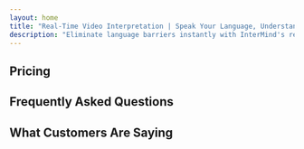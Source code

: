 ```yaml
---
layout: home
title: "Real-Time Video Interpretation | Speak Your Language, Understand All"
description: "Eliminate language barriers instantly with InterMind's real-time video interpretation. Join meetings in your native language while everyone understands perfectly. Why learn a new language when technology can bridge the gap?"
---
```


<!-- text="Focus on growth — let InterMind handle the languages." -->
<!-- text="Classrooms take years; InterMind delivers real-time understanding today, in every language."> -->
<!-- text="Understand instantly — without learning foreign languages" -->
<!-- title="Live **Interpretation** Video Meetings" -->

<HeroSection
title="**Multilingual** Video Meetings with **Voice** Interpretation"
text="For companies where **language barriers** mean lost deals, delays, and costly mistakes.">

<AuthButton text="Sign up for free" buttonClass="brand"/>
<!-- <ContactFormModalNav buttonText="Request a Demo"/>
<NavButton to="#pricing" buttonClass="alt" buttonLabel="Pricing" /> -->
</HeroSection>

<span id="1"></span>
<FeatureBlock :card="{
  title: 'Speak Instantly in Over 100 Languages',
  details: 'InterMind enables every participant to speak their native language — naturally, in [real time](/guide/how-it-works), and without subtitles or lag.',
    items: [
      '✧ Speak freely — be understood instantly.',
      '✧ AI-powered interpretation captures tone, intent, and industry-specific terminology.',
      '⚡︎ Two-way, continuous, **voice-to-voice interpretation** with zero manual setup.',
    ],
  link: './guide/what-is-intermind',
  src: {
    light: '/1.png',
    dark: '/1.png',
  },
  inversion: false
}" />

<span id="2"></span>
<FeatureBlock :card="{
    title: 'Built for Serious Meetings — Not Just Talking',
    details: 'InterMind is a professional-grade video meeting platform, not a lightweight add-on or plugin.',
    items: [
      '✧ 1080p resolution, smart noise suppression, and focused voice pickup.',
      '✧ Scheduling, moderation, demos, recording, and full calendar integration — all built in, ready to go. Meetings can run up to 24 hours.',
      '⚡︎ Live transcripts, participant chat, and an AI assistant that keeps meetings productive.'
    ],
    link: '/guide/how-it-works',
    src: {
      light: '/3l.png',
      dark: '/3d.png',
    },
    inversion: true
  }" />

<span id="3"></span>
<FeatureBlock :card="{
  title: 'The **Mind Within** Your Meetings',
  details: 'InterMind turns every multilingual call into clear, searchable knowledge.',
  items: [
    '⚡︎ Instantly search any content across past and current meetings. Ask questions naturally, get precise answers without reviewing recordings.',
    '✧ Never miss action items from any meeting. Our AI extracts tasks, owners and deadlines automatically from conversations.',
    '✧ AI meeting summaries deliver key points instantly in any language, keeping everyone aligned without manual note-taking.',
  ],
  link: '/guide/how-it-works#🧩-deep-memory-deep-understanding',
  src: {
    light: '/2l.png',
    dark: '/2d.png',
  },
  inversion: false
}" />

<span id="4"></span>
<FeatureBlock
  :card="{
    title: 'Secure & Confidential by Design',
    details:
      'InterMind is built for conversations where trust matters. While we rely on best-in-class third-party infrastructure, [confidentiality is always in your hands](/guide/privacy-architecture).',
    items: [
      '⚡︎ Region-based privacy — choose where your data is processed. We route all interpretation, storage, and analytics through infrastructure aligned with your compliance zone (e.g. EU, US, Asia).',
      '✧ Private by default — InterMind itself **never** stores or uses your content for training, profiling, or third-party access.',
      '✧ Compliant by architecture — GDPR, CCPA, and UAE PDPL-ready, with full support for export and deletion rights.'
    ],
    link: '/guide/privacy-architecture',
    src: {
      light: '/4.png',
      dark: '/4.png',
    },
    inversion: true
  }"
/>

## Pricing

<PricingPlans :plans="[
  {
    title: '**Basic** &nbsp 1 user',
    price: '**Free**',
    details: '25 free meetings',
    items: [
      '100 participant video meetings + 30 GB pooled storage per user [💬](#2)',
      'Voice-to-voice interpretation [💬](#1)',
      'AI assistant [💬](#3)',
    ],
  },
  {
    title: '**Pro** &nbsp 1-99 users',
    price: '**$13** /month/user, billed annually',
    details: 'or $15.99 billed monthly',
    items: [
      '150 participant video meetings + 2 TB pooled storage per user [💬](#2)',
      'Voice-to-voice interpretation [💬](#1)',
      'AI assistant [💬](#3)',
    ],
  },
  {
    title: '**Business** &nbsp 1-250 users',
    price: '**$18** /month/user, billed annually',
    details: 'or $21.99 billed monthly',
    items: [
      '500 participant video meetings + 5 TB pooled storage per user [💬](#2)',
      'Voice-to-voice interpretation [💬](#1)',
      'AI assistant [💬](#3)',
      'Region-based privacy [💬](#4)',
    ],
  }
]">
<AuthButton text="Sign up for free" buttonClass="alt"/>
<AuthButton text="Buy now" buttonClass="brand"/>
<ContactFormModalNav buttonText="Contact sales" buttonClass="alt"/>
</PricingPlans>

## Frequently Asked Questions

<AccordionGroup :items="[
  {
    q: 'What is a Licensed user and what is a Participant?',
    a: 'A licensed user has either a free or paid meeting license and can schedule meetings with participants based on the capacity their plan allows. A Participant is an invitee in a meeting scheduled by someone with a meeting license. A Participant does not require an account or license to join a meeting and can **join for free**. Participants can join a meeting from desktop, mobile and tablet devices.'
  },
  {
      q: 'How many participants can join the meeting?',
      a: 'The number of participants depends on your plan: Basic allows up to 100 participants, Pro supports up to 150 participants, and Business accommodates up to 500 participants per meeting.'
  },
  {
    q: 'How many people can use one InterMind license?',
    a: 'A licensed user can host an unlimited number of meetings. However, if multiple users need to schedule separate meetings at the same time, you will need additional meeting licenses per user.'
  },
  {
      q: 'Does voice interpretation work on all plans?',
      a: 'Yes, real-time voice-to-voice interpretation works on all plans, including the Free Basic plan. However, the Basic plan is limited to 25 meetings total. Pro and Business plans allow unlimited meetings with increased participant limits and additional features.'
  }
]" />

## What Customers Are Saying

<AutoScrollTestimonials testimonialsUrl="/testimonials.json"/>
